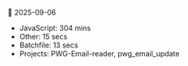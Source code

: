 📅 2025-09-06
- JavaScript: 304 mins
- Other: 15 secs
- Batchfile: 13 secs
- Projects: PWG-Email-reader, pwg_email_update
